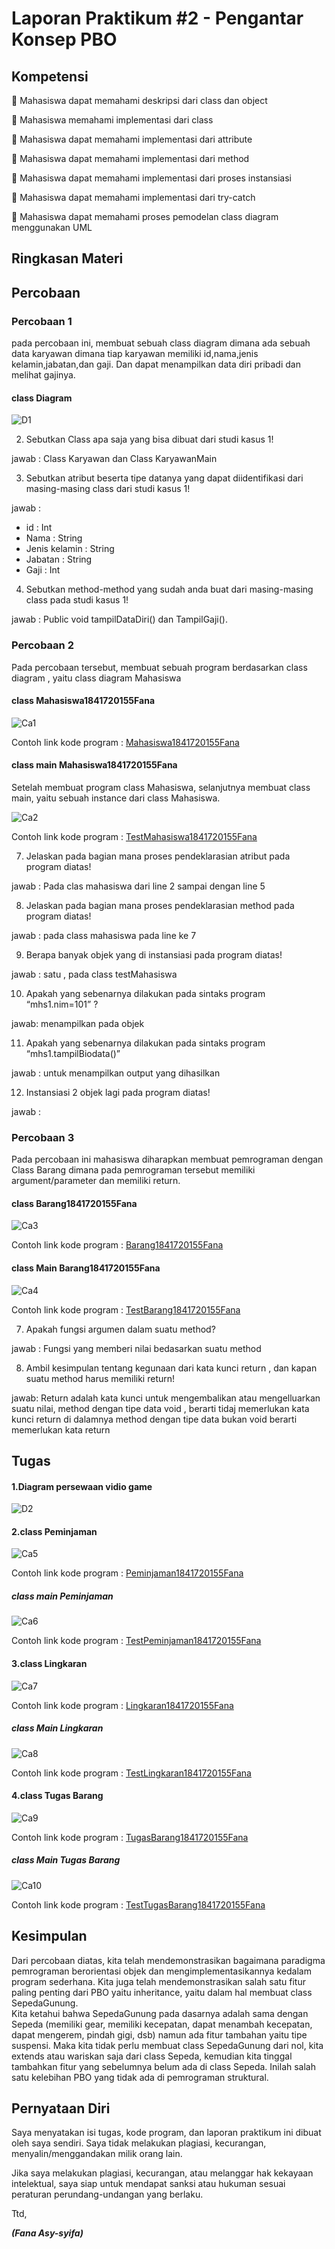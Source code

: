 # Laporan Praktikum #2 - Pengantar Konsep PBO

## Kompetensi

 Mahasiswa dapat memahami deskripsi dari class dan object 

 Mahasiswa memahami implementasi dari class 

 Mahasiswa dapat memahami implementasi dari attribute 

 Mahasiswa dapat memahami implementasi dari method 

 Mahasiswa dapat memahami implementasi dari proses instansiasi

 Mahasiswa dapat memahami implementasi dari try-catch 

 Mahasiswa dapat memahami proses pemodelan class diagram menggunakan UML 

## Ringkasan Materi


## Percobaan

### Percobaan 1
pada percobaan ini, membuat sebuah class diagram dimana ada sebuah data karyawan dimana tiap karyawan memiliki id,nama,jenis kelamin,jabatan,dan gaji. Dan dapat menampilkan data diri pribadi dan melihat gajinya.
#### class Diagram

![D1](img/D1.PNG)

2. Sebutkan Class apa saja yang bisa dibuat dari studi kasus 1!

jawab :
Class Karyawan dan Class KaryawanMain

3. Sebutkan atribut beserta tipe datanya yang dapat diidentifikasi dari masing-masing class dari studi kasus 1! 

jawab :
- id : Int 
- Nama : String 
- Jenis kelamin : String
- Jabatan : String 
- Gaji  : Int

4. Sebutkan method-method yang sudah anda buat dari masing-masing class pada studi kasus 1! 

jawab :
Public void tampilDataDiri() dan  TampilGaji().

### Percobaan 2

Pada percobaan tersebut, membuat sebuah program berdasarkan class diagram , yaitu class diagram Mahasiswa

#### class Mahasiswa1841720155Fana

![Ca1](img/Ca1.PNG)

Contoh link kode program : [Mahasiswa1841720155Fana](../../src/2_Class_dan_Object/Mahasiswa1841720155Fana.java)

#### class main Mahasiswa1841720155Fana

Setelah membuat program class Mahasiswa, selanjutnya membuat class main, yaitu sebuah instance dari class Mahasiswa.


![Ca2](img/Ca2.PNG)

Contoh link kode program : [TestMahasiswa1841720155Fana](../../src/2_Class_dan_Object/TestMahasiswa1841720155Fana.java)

7. Jelaskan pada bagian mana proses pendeklarasian atribut pada program diatas!

jawab :
Pada clas mahasiswa dari  line 2 sampai dengan line 5

8. Jelaskan pada bagian mana proses pendeklarasian method pada program diatas! 

jawab :
pada class mahasiswa pada line ke 7

9. Berapa banyak objek yang di instansiasi pada program diatas! 

jawab :
satu ,  pada class  testMahasiswa

10. Apakah yang sebenarnya dilakukan pada sintaks program “mhs1.nim=101” ? 

jawab:
menampilkan pada objek

11. Apakah yang sebenarnya dilakukan pada sintaks program “mhs1.tampilBiodata()” 

jawab :
untuk  menampilkan output yang  dihasilkan

12. Instansiasi 2 objek lagi pada program diatas! 

jawab :

### Percobaan 3

Pada percobaan ini mahasiswa diharapkan membuat pemrograman dengan Class Barang dimana pada pemrograman tersebut memiliki argument/parameter dan memiliki return.

#### class Barang1841720155Fana

![Ca3](img/Ca3.PNG)

Contoh link kode program : [Barang1841720155Fana](../../src/2_Class_dan_Object/Barang1841720155Fana.java)

#### class Main Barang1841720155Fana

![Ca4](img/Ca4.PNG)

Contoh link kode program : [TestBarang1841720155Fana](../../src/2_Class_dan_Object/TestBarang1841720155Fana.java)

7. Apakah fungsi argumen dalam suatu method? 

jawab :
Fungsi  yang  memberi nilai bedasarkan suatu method

8. Ambil kesimpulan tentang kegunaan dari kata kunci return , dan kapan suatu method harus memiliki return!

jawab:
Return adalah kata kunci untuk mengembalikan atau mengelluarkan suatu nilai, method  dengan tipe data void , berarti tidaj memerlukan kata kunci return di dalamnya method dengan tipe data bukan void berarti memerlukan kata return

## Tugas


#### 1.Diagram persewaan vidio game

![D2](img/D2.PNG)

#### 2.class Peminjaman

![Ca5](img/Ca5.PNG)

Contoh link kode program : [Peminjaman1841720155Fana](../../src/2_Class_dan_Object/Peminjaman1841720155Fana.java)

##### class main Peminjaman

![Ca6](img/Ca6.PNG)

Contoh link kode program : [TestPeminjaman1841720155Fana](../../src/2_Class_dan_Object/TestPeminjaman1841720155Fana.java)

#### 3.class Lingkaran

![Ca7](img/Ca7.PNG)

Contoh link kode program : [Lingkaran1841720155Fana](../../src/2_Class_dan_Object/Lingkaran1841720155Fana.java)

##### class Main Lingkaran

![Ca8](img/Ca8.PNG)

Contoh link kode program : [TestLingkaran1841720155Fana](../../src/2_Class_dan_Object/TestLingkaran1841720155Fana.java)

#### 4.class Tugas Barang 

![Ca9](img/Ca9.PNG)

Contoh link kode program : [TugasBarang1841720155Fana](../../src/2_Class_dan_Object/TugasBarang1841720155Fana.java)

##### class Main Tugas Barang

![Ca10](img/Ca10.PNG)

Contoh link kode program : [TestTugasBarang1841720155Fana](../../src/2_Class_dan_Object/TestTugasBarang1841720155Fana.java)

## Kesimpulan

Dari percobaan diatas, kita telah mendemonstrasikan bagaimana paradigma pemrograman berorientasi objek dan 
mengimplementasikannya kedalam program sederhana. Kita juga telah mendemonstrasikan salah satu fitur paling 
penting dari PBO yaitu inheritance, yaitu dalam hal membuat class SepedaGunung.  
Kita ketahui bahwa SepedaGunung pada dasarnya adalah sama dengan Sepeda (memiliki gear, memiliki kecepatan,
dapat menambah kecepatan, dapat mengerem, pindah gigi, dsb) namun ada fitur tambahan yaitu tipe suspensi.
Maka kita tidak perlu membuat class SepedaGunung dari nol, kita extends atau wariskan saja dari class Sepeda,
kemudian kita tinggal tambahkan fitur yang sebelumnya belum ada di class Sepeda. Inilah salah satu kelebihan 
PBO yang tidak ada di pemrograman struktural. 

## Pernyataan Diri

Saya menyatakan isi tugas, kode program, dan laporan praktikum ini dibuat oleh saya sendiri. Saya tidak melakukan plagiasi, kecurangan, menyalin/menggandakan milik orang lain.

Jika saya melakukan plagiasi, kecurangan, atau melanggar hak kekayaan intelektual, saya siap untuk mendapat sanksi atau hukuman sesuai peraturan perundang-undangan yang berlaku.

Ttd,

***(Fana Asy-syifa)*** 
